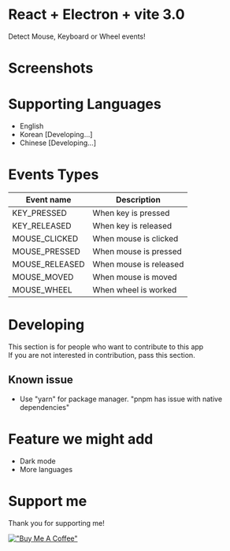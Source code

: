 # React + Electron + vite 3.0
Detect Mouse, Keyboard or Wheel events!

# Screenshots

# Supporting Languages
- English
- Korean [Developing...]
- Chinese [Developing...]

# Events Types
| Event name     | Description            |
|----------------|------------------------|
| KEY_PRESSED    | When key is pressed    |
| KEY_RELEASED   | When key is released   |
| MOUSE_CLICKED  | When mouse is clicked  |
| MOUSE_PRESSED  | When mouse is pressed  |
| MOUSE_RELEASED | When mouse is released |
| MOUSE_MOVED    | When mouse is moved    |
| MOUSE_WHEEL    | When wheel is worked   |

# Developing
This section is for people who want to contribute to this app <br>
If you are not interested in contribution, pass this section.
## Known issue
- Use "yarn" for package manager. "pnpm has issue with native dependencies"

# Feature we might add
- Dark mode
- More languages

# Support me
Thank you for supporting me! <br>

[!["Buy Me A Coffee"](https://www.buymeacoffee.com/assets/img/custom_images/orange_img.png)](https://www.buymeacoffee.com/youngjinkwak)

[//]: # (## 옮겨야 할것)
